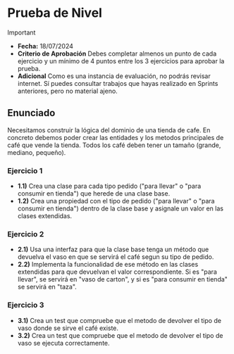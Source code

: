 # Prueba de Nivel
> [!IMPORTANT]
> - **Fecha:** 18/07/2024
> - **Criterio de Aprobación** Debes completar almenos un punto de cada ejercicio y un mínimo de 4 puntos entre los 3 ejercicios para aprobar la prueba.
> - **Adicional** Como es una instancia de evaluación, no podrás revisar internet. Sí puedes consultar trabajos que hayas realizado en Sprints anteriores, pero no material ajeno.

## Enunciado

Necesitamos construir la lógica del dominio de una tienda de cafe. En concreto debemos poder crear las entidades y los metodos principales de café que vende la tienda. Todos los café deben tener un tamaño (grande, mediano, pequeño).

### Ejercicio 1

- **1.1)** Crea una clase para cada tipo pedido ("para llevar" o "para consumir en tienda") que herede de una clase base.
- **1.2)** Crea una propiedad con el tipo de pedido ("para llevar" o "para consumir en tienda") dentro de la clase base y asignale un valor en las clases extendidas.

### Ejercicio 2

- **2.1)** Usa una interfaz para que la clase base tenga un método que devuelva el vaso en que se servirá el café segun su tipo de pedido.
- **2.2)** Implementa la funcionalidad de ese método en las clases extendidas para que devuelvan el valor correspondiente. Si es "para llevar", se servirá en "vaso de carton", y si es "para consumir en tienda" se servirá en "taza".

### Ejercicio 3

- **3.1)** Crea un test que compruebe que el metodo de devolver el tipo de vaso donde se sirve el café existe.
- **3.2)** Crea un test que compruebe que el metodo de devolver el tipo de vaso se ejecuta correctamente.
